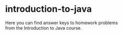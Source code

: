 # introduction-to-java

Here you can find answer keys to homework problems   
from the Introduction to Java course.
